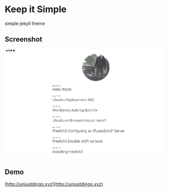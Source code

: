 Keep it Simple
==============

simple jekyll theme  


Screenshot
-----------------
![screenshot][screenshot]


Demo
---------
[http://unjustdingo.xyz](http://unjustdingo.xyz)


[screenshot]:https://raw.githubusercontent.com/cbrookins/KeepItSimple/master/screenshot.jpg "screenshot"
